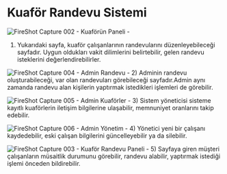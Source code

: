 # Kuaför Randevu Sistemi

![FireShot Capture 002 - Kuaförün Paneli - ](https://github.com/fatmanyilmaz/KuaforRandevuSistemi/assets/102298537/5e4148b2-51bd-4913-8022-62b1cb09c327)
1) Yukarıdaki sayfa, kuaför çalışanlarının randevularını düzenleyebileceği sayfadır. Uygun oldukları vakit dilimlerini belirtebilir, gelen randevu isteklerini değerlendirebilirler.


![FireShot Capture 004 - Admin Randevu - ](https://github.com/fatmanyilmaz/KuaforRandevuSistemi/assets/102298537/4bce474e-c640-4493-b965-f4b662a4269a)
2) Adminin randevu oluşturabileceği, var olan randevuları görebileceği sayfadır.Admin aynı zamanda randevu alan kişilerin yaptırmak istedikleri işlemleri de görebilir.


 ![FireShot Capture 005 - Admin Kuaförler - ](https://github.com/fatmanyilmaz/KuaforRandevuSistemi/assets/102298537/10f8d754-e806-43ee-90a3-18f387f4d9a9)
3) Sistem yöneticisi sisteme kayıtlı kuaförlerin iletişim bilgilerine ulaşabilir, memnuniyet oranlarını takip edebilir.


 ![FireShot Capture 006 - Admin Yönetim - ](https://github.com/fatmanyilmaz/KuaforRandevuSistemi/assets/102298537/9cadb370-ab71-488f-8ecc-69072fa65a98)
 4) Yönetici yeni bir çalışanı kaydedebilir, eski çalışan bilgilerini güncelleyebilir ya da silebilir.


 ![FireShot Capture 003 - Kuaför Randevu Paneli - ](https://github.com/fatmanyilmaz/KuaforRandevuSistemi/assets/102298537/f27c07ab-e1fc-4aa9-b75e-f7b29080834c)
 5) Sayfaya giren müşteri çalışanların müsaitlik durumunu görebilir, randevu alabilir, yaptırmak istediği işlemi önceden bildirebilir.

